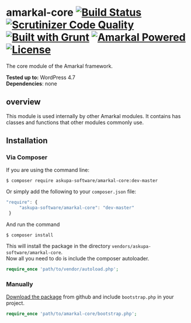 # amarkal-core [![Build Status](https://scrutinizer-ci.com/g/amarkal/amarkal-core/badges/build.png?b=master)](https://scrutinizer-ci.com/g/amarkal/amarkal-core/build-status/master) [![Scrutinizer Code Quality](https://scrutinizer-ci.com/g/amarkal/amarkal-core/badges/quality-score.png?b=master)](https://scrutinizer-ci.com/g/amarkal/amarkal-core/?branch=master) [![Built with Grunt](https://cdn.gruntjs.com/builtwith.svg)](https://gruntjs.com/) [![Amarkal Powered](https://askupasoftware.com/amarkal-powered.svg)](https://products.askupasoftware.com/amarkal) [![License](https://img.shields.io/badge/license-GPL--3.0%2B-red.svg)](https://raw.githubusercontent.com/amarkal/amarkal-core/master/LICENSE)
The core module of the Amarkal framework.

**Tested up to:** WordPress 4.7  
**Dependencies**: none

## overview

This module is used internally by other Amarkal modules. It contains has classes and functions that other modules commonly use.

## Installation

### Via Composer

If you are using the command line:  
```
$ composer require askupa-software/amarkal-core:dev-master
```

Or simply add the following to your `composer.json` file:
```javascript
"require": {
     "askupa-software/amarkal-core": "dev-master"
 }
```
And run the command 
```
$ composer install
```

This will install the package in the directory `vendors/askupa-software/amarkal-core`.  
Now all you need to do is include the composer autoloader.

```php
require_once 'path/to/vendor/autoload.php';
```

### Manually

[Download the package](https://github.com/amarkal/amarkal-core/archive/master.zip) from github and include `bootstrap.php` in your project.

```php
require_once 'path/to/amarkal-core/bootstrap.php';
```
